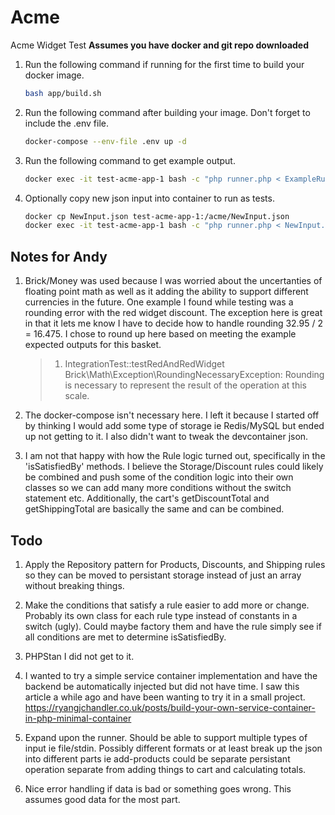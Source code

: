 # Acme

Acme Widget Test
**Assumes you have docker and git repo downloaded**

1. Run the following command if running for the first time to build your docker image.

    ```bash
    bash app/build.sh
    ```

2. Run the following command after building your image. Don't forget to include the .env file.

    ```bash
    docker-compose --env-file .env up -d
    ```

3. Run the following command to get example output.

    ```bash
    docker exec -it test-acme-app-1 bash -c "php runner.php < ExampleRunnerInput.json"
    ```

4. Optionally copy new json input into container to run as tests.

    ```bash
    docker cp NewInput.json test-acme-app-1:/acme/NewInput.json
    docker exec -it test-acme-app-1 bash -c "php runner.php < NewInput.json"
    ```

## Notes for Andy

1. Brick/Money was used because I was worried about the uncertanties of floating point math as well as it adding the ability to support different currencies in the future. One example I found while testing was a rounding error with the red widget discount. The exception here is great in that it lets me know I have to decide how to handle rounding 32.95 / 2 = 16.475. I chose to round up here based on meeting the example expected outputs for this basket.
    > 1) IntegrationTest::testRedAndRedWidget Brick\Math\Exception\RoundingNecessaryException: Rounding is necessary to represent the result of the operation at this scale.

2. The docker-compose isn't necessary here. I left it because I started off by thinking I would add some type of storage ie Redis/MySQL but ended up not getting to it. I also didn't want to tweak the devcontainer json.

3. I am not that happy with how the Rule logic turned out, specifically in the 'isSatisfiedBy' methods. I believe the Storage/Discount rules could likely be combined and push some of the condition logic into their own classes so we can add many more conditions without the switch statement etc. Additionally, the cart's getDiscountTotal and getShippingTotal are basically the same and can be combined.

## Todo

1. Apply the Repository pattern for Products, Discounts, and Shipping rules so they can be moved to persistant storage instead of just an array without breaking things.

2. Make the conditions that satisfy a rule easier to add more or change. Probably its own class for each rule type instead of constants in a switch (ugly). Could maybe factory them and have the rule simply see if all conditions are met to determine isSatisfiedBy.

3. PHPStan I did not get to it.

4. I wanted to try a simple service container implementation and have the backend be automatically injected but did not have time. I saw this article a while ago and have been wanting to try it in a small project. <https://ryangjchandler.co.uk/posts/build-your-own-service-container-in-php-minimal-container>

5. Expand upon the runner. Should be able to support multiple types of input ie file/stdin. Possibly different formats or at least break up the json into different parts ie add-products could be separate persistant operation separate from adding things to cart and calculating totals.

6. Nice error handling if data is bad or something goes wrong. This assumes good data for the most part.
